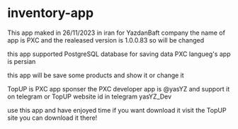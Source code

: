 # inventory-app

This app maked in 26/11/2023 in iran for YazdanBaft company
the name of app is PXC and the realeased version is 1.0.0.83 so will be changed


this app supported PostgreSQL database for saving data
PXC langueg's app is persian

this app will be save some products and show it or change it


TopUP is PXC app sponser
the PXC developer app is @yasYZ and support it on telegram or TopUP website
id in telegram yasYZ_Dev

use this app and have enjoyed time
if you want download it visit the TopUP site you can download it there!
